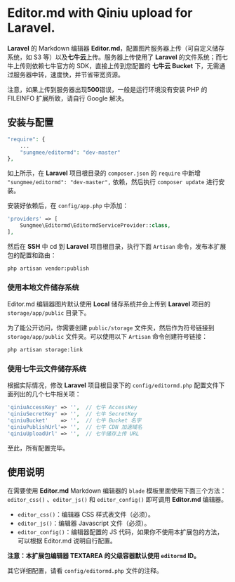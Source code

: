 # Editor.md with Qiniu upload for Laravel. 

**Laravel** 的 Markdown 编辑器 **Editor.md**，配置图片服务器上传（可自定义储存系统，如 S3 等）以及**七牛云**上传。服务器上传使用了 **Laravel** 的文件系统；而七牛上传则依赖七牛官方的 SDK，直接上传到您配置的 **七牛云 Bucket** 下，无需通过服务器中转，速度快，并节省带宽资源。

注意，如果上传到服务器出现**500**错误，一般是运行环境没有安装 PHP 的 FILEINFO 扩展所致，请自行 Google 解决。

## 安装与配置

```php
"require": {
    ...
    "sungmee/editormd": "dev-master"
},
```

如上所示，在 **Laravel** 项目根目录的 `composer.json` 的 `require` 中新增 `"sungmee/editormd": "dev-master",` 依赖，然后执行 `composer update` 进行安装。

安装好依赖后，在 `config/app.php` 中添加：

```php
'providers' => [
    Sungmee\Editormd\EditormdServiceProvider::class,
],
```

然后在 **SSH** 中 cd 到 **Laravel** 项目根目录，执行下面 `Artisan` 命令，发布本扩展包的配置和路由：

    php artisan vendor:publish

### 使用本地文件储存系统

Editor.md 编辑器图片默认使用 **Local** 储存系统并会上传到 **Laravel** 项目的 `storage/app/public` 目录下。

为了能公开访问，你需要创建 `public/storage` 文件夹，然后作为符号链接到 `storage/app/public` 文件夹。可以使用以下 `Artisan` 命令创建符号链接：

    php artisan storage:link

### 使用七牛云文件储存系统

根据实际情况，修改 **Laravel** 项目根目录下的 `config/editormd.php` 配置文件下面列出的几个七牛相关项：

```php
'qiniuAccessKey' => '',  // 七牛 AccessKey
'qiniuSecretKey' => '',  // 七牛 SecretKey
'qiniuBucket'    => '',  // 七牛 Bucket 名字
'qiniuPublishUrl'=> '',  // 七牛 CDN 加速域名
'qiniuUploadUrl' => '',  // 七牛储存上传 URL
```

至此，所有配置完毕。

## 使用说明

在需要使用 **Editor.md** Markdown 编辑器的 `blade` 模板里面使用下面三个方法：`editor_css()` 、`editor_js()` 和 `editor_config()` 即可调用 **Editor.md** 编辑器。

- `editor_css()`：编辑器 CSS 样式表文件（必须）。
- `editor_js()`：编辑器 Javascript 文件（必须）。
- `editor_config()`：编辑器配置的 JS 代码，如果你不使用本扩展包的方法，可以根据 Editor.md 说明自行配置。

**注意：本扩展包编辑器 TEXTAREA 的父级容器默认使用 `editormd` ID。**

其它详细配置，请看 `config/editormd.php` 文件的注释。
